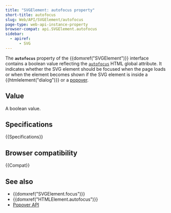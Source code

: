```yaml
---
title: "SVGElement: autofocus property"
short-title: autofocus
slug: Web/API/SVGElement/autofocus
page-type: web-api-instance-property
browser-compat: api.SVGElement.autofocus
sidebar:
  - apiref:
      - SVG
---
```


The **`autofocus`** property of the {{domxref("SVGElement")}} interface contains a boolean value reflecting the [`autofocus`](/en-US/docs/Web/HTML/Reference/Global_attributes/autofocus) HTML global attribute. It indicates whether the SVG element should be focused when the page loads or when the element becomes shown if the SVG element is inside a {{htmlelement("dialog")}} or a [popover](/en-US/docs/Web/HTML/Reference/Global_attributes/popover).

## Value

A boolean value.

## Specifications

{{Specifications}}

## Browser compatibility

{{Compat}}

## See also

- {{domxref("SVGElement.focus")}}
- {{domxref("HTMLElement.autofocus")}}
- [Popover API](/en-US/docs/Web/API/Popover_API)

